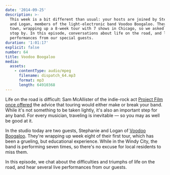 ```yaml
---
date: '2014-09-25'
description: >-
  This week is a bit different than usual: your hosts are joined by Stephanie
  and Logan, members of the light-electronic band Voodoo Boogaloo. They're in
  town, wrapping up a 8-week tour with 7 shows in Chicago, so we asked them to
  stop by. In this episode, conversations about life on the road, and live
  performances from our special guests.
duration: '1:01:17'
explicit: false
number: 64
title: Voodoo Boogaloo
media:
  assets:
    - contentType: audio/mpeg
      filename: dispatch_64.mp3
      format: mp3
      length: 64910368
---
```

Life on the road is difficult: Sam McAllister of the indie-rock act [Project Film](https://www.facebook.com/projectfilmmusic) [once offered](https://nicholaswyoung.com/programs/inside-the-machine/29) the advice that touring would either make or break your band. While it's not something to be taken lightly, it's also an important step for any band. For every musician, traveling is inevitable &mdash; so you may as well be good at it.

In the studio today are two guests, Stephanie and Logan of [Voodoo Boogaloo](http://voodooboogaloo.bandcamp.com). They're wrapping up week eight of their first tour, which has been a grueling, but educational experience. While in the Windy City, the band is performing seven times, so there's no excuse for local residents to miss them.

In this episode, we chat about the difficulties and triumphs of life on the road, and hear several live performances from our guests.
